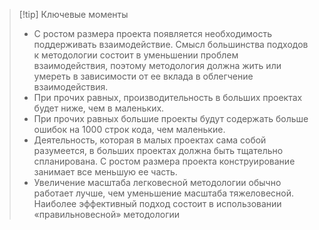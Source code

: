 
>[!tip] Ключевые моменты
>* С ростом размера проекта появляется необходимость поддерживать взаимодействие. Смысл большинства подходов к методологии состоит в уменьшении проблем взаимодействия, поэтому методология должна жить или умереть в зависимости от ее вклада в облегчение взаимодействия.
>* При прочих равных, производительность в больших проектах будет ниже, чем в маленьких.
>* При прочих равных большие проекты будут содержать больше ошибок на 1000 строк кода, чем маленькие.
>* Деятельность, которая в малых проектах сама собой разумеется, в больших проектах должна быть тщательно спланирована. С ростом размера проекта конструирование занимает все меньшую ее часть.
>* Увеличение масштаба легковесной методологии обычно работает лучше, чем уменьшение масштаба тяжеловесной. Наиболее  эффективный подход состоит в использовании «правильновесной» методологии